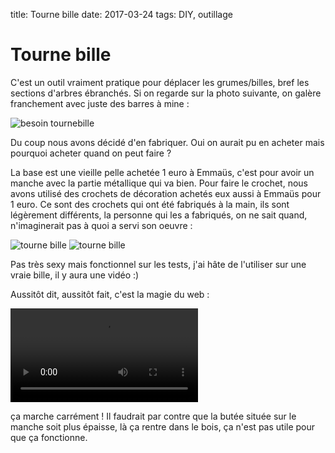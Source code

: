 title: Tourne bille
date: 2017-03-24
tags: DIY, outillage

# Tourne bille

C'est un outil vraiment pratique pour déplacer les grumes/billes, bref les sections d'arbres ébranchés. Si on regarde sur la photo suivante, on galère franchement avec juste des barres à mine :

<img src="images/divers/besoin_tournebille.JPG" alt="besoin tournebille"/>

Du coup nous avons décidé d'en fabriquer. Oui on aurait pu en acheter mais pourquoi acheter quand on peut faire ?

La base est une vieille pelle achetée 1&nbsp;euro à Emmaüs, c'est pour avoir un manche avec la partie métallique qui va bien. Pour faire le crochet, nous avons utilisé des crochets de décoration achetés eux aussi à Emmaüs pour 1&nbsp;euro. Ce sont des crochets qui ont été fabriqués à la main, ils sont légèrement différents, la personne qui les a fabriqués, on ne sait quand, n'imaginerait pas à quoi a servi son oeuvre :

<img src="images/divers/tourne_bille1.JPG" alt="tourne bille"/>
<img src="images/divers/tourne_bille2.JPG" alt="tourne bille"/>

Pas très sexy mais fonctionnel sur les tests, j'ai hâte de l'utiliser sur une vraie bille, il y aura une vidéo :)

Aussitôt dit, aussitôt fait, c'est la magie du web :

<video src="images/foret/tourne_bille_action.mp4" controls></video>

ça marche carrément ! Il faudrait par contre que la butée située sur le manche soit plus épaisse, là ça rentre dans le bois, ça n'est pas utile pour que ça fonctionne.
